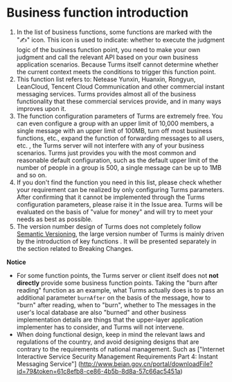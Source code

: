 # Business function introduction

1. In the list of business functions, some functions are marked with the "✍" icon. This icon is used to indicate: whether to execute the judgment logic of the business function point, you need to make your own judgment and call the relevant API based on your own business application scenarios. Because Turms itself cannot determine whether the current context meets the conditions to trigger this function point.
2. This function list refers to: Netease Yunxin, Huanxin, Rongyun, LeanCloud, Tencent Cloud Communication and other commercial instant messaging services. Turms provides almost all of the business functionality that these commercial services provide, and in many ways improves upon it.
3. The function configuration parameters of Turms are extremely free. You can even configure a group with an upper limit of 10,000 members, a single message with an upper limit of 100MB, turn off most business functions, etc., expand the function of forwarding messages to all users, etc. , the Turms server will not interfere with any of your business scenarios.
   Turms just provides you with the most common and reasonable default configuration, such as the default upper limit of the number of people in a group is 500, a single message can be up to 1MB and so on.
4. If you don't find the function you need in this list, please check whether your requirement can be realized by only configuring Turms parameters. After confirming that it cannot be implemented through the Turms configuration parameters, please raise it in the Issue area. Turms will be evaluated on the basis of "value for money" and will try to meet your needs as best as possible.
5. The version number design of Turms does not completely follow [Semantic Versioning](https://github.com/semver/semver/blob/master/semver.md), the large version number of Turms is mainly driven by the introduction of key functions . It will be presented separately in the section related to Breaking Changes.

**Notice**

* For some function points, the Turms server or client itself does not **not directly** provide some business function points. Taking the "burn after reading" function as an example, what Turms actually does is to pass an additional parameter `burnAfter` on the basis of the message, how to "burn" after reading, when to "burn", whether to The messages in the user's local database are also "burned" and other business implementation details are things that the upper-layer application implementer has to consider, and Turms will not intervene.
* When doing functional design, keep in mind the relevant laws and regulations of the country, and avoid designing designs that are contrary to the requirements of national management. Such as ["Internet Interactive Service Security Management Requirements Part 4: Instant Messaging Service"] (http://www.beian.gov.cn/portal/downloadFile?id=79&token=61c8efb8-ce86-4b5b-8d8a-57c66ac5451a)
